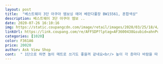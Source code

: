 ```yaml
---
layout: post 
title:  "베스트웨이 3단 아쿠아 엠보싱 에어 베란다풀장 BW15561, 혼합색상" 
description: 베스트웨이 3단 아쿠아 엠보 ..
date: 2020-07-26 16:10:16 
img: https://static.coupangcdn.com/image/retail/images/2020/03/25/18/4/70656e44-f5f0-4c57-81b7-8f9f692100b2.jpg 
linkUrl: https://link.coupang.com/re/AFFSDP?lptag=AF3600438&subid=ahnPublicAsk&pageKey=1391189661&itemId=2426514090&vendorItemId=70420522715&traceid=V0-113-4fa7f2d987bd686f 
categories: [1020] 
color: F361A6 
price: 20020 
author: Ask View Shop 
cont:  " 1단으로 하면 놀이 매트로 쓰기도 좋을꺼 같네요<br/> 높이 각 층마다 바람을 따로 넣을수 있어서 높이조절이 가능해요.<br/> 총 3단계 높이에요.<br/> 우리둘째는 3단높이까지 공기주입을 하니 조금 높은듯 해요.<br/> 바닥도 바람을 넣어 폭신하게 사용해요.<br/><br/> 바람넣는 구멍이 커요.<br/> 이중마개가 있어서 작은구멍으로는 바람이 많이새지 않지만 큰구멍으로 바람 넣을땐 재빨리 닫아줘야해요.<br/><br/> 베란다에 놓고 사용하기 딱 좋은크기에요.<br/> 둘째아이 앉혀놓으니 많이크고요.<br/> 첫째도 충분히 잠수하고 놉니다.<br/> 바닥에 배수구멍이 추가로 있어서 물빼내기도 쉬어요.<br/><br/> 수리패치가 있어 간단한 구멍은 수리도 가능하네요<br/> 아무래도 소중한 우리 아이가 쓸꺼 잖아요.<br/>K마크 확인은 필수입니다.<br/><br/> 여러가지용도로 놀수 있어요.<br/> 물담으면 물풀장, 볼담으면 볼풀장, 장난감담으면 놀이방.<br/> 둘째는 앉아있다가 머리 쿵 찧는 개월수인데 에어풀장 안에서 놀때는 안심이요.<br/><br/> 이 제품은 물놀이 뿐만 아니라, 볼풀장으로 사용해도 좋을꺼 같아요 조카들이 쓰던 볼 준다고 해서 기다리고 있지요^^<br/> 저희 아가 물 좋아 하는 아드님 올 여름 마음껏 물 놀이 하게 해주려구요<br/> 첨부사진에 욕실 욕조와 비교샷 올렸으니 참고 하세요<br/> 튜브 두께까지 재면 상세페이지에  나와 있는데로 1308345인데 실 사용 공간은 905045 정도 입니다.<br/><br/>구멍은 이중구멍으로 되어 있어 바람 넣기도 편리하고, 바람이 쉽게 빠지는 것도 막아 주네요.<br/><br/>바닥에 배수 구멍이 있어 물빼기도 쉽네요.<br/><br/>바닥에도 공기 주입이 가능해서 아이들이 넘어져도 안심!<br/>첨부사진에 아이 있는 사진 올렸으니 참고하세요^^(점보의자 앉는 부분 높이 약 10cm)<br/>총 3단으로 되어 있고 각각 바람 넣는 구멍이 있어서 아이 개월수나 용도에 맞게 사용하기 좋아요.<br/><br/>1) 생각보다 작은 상자에 가로3번 세로3번<br/>10) 수리패치<br/>2) 에어펌프로 1단씩 불어 넣는데 딱 1분이면 되네요!<br/>2단으로 만들었는데 아기가 놀기에 딱 좋아요.<br/><br/>3) 바닥까지 푹신푹신<br/>4) 물빼기도 쉬워요.<br/><br/>5) 적당한 사이즈<br/>5개월 아가 엄마입니다<br/>6) 물세를 아낍시다<br/>7) 다양한 용도<br/>8) 2020년 1월 상품<br/>9 ) K마크<br/>공기넣는 건 전동에어펌프 사용했고<br/>공기넣는 부분이 2단계로 처리 되어있는 점도 장점이에요.<br/><br/>공기도 바로 안 빠지고 넣기 쉬워요.<br/><br/>구멍난 곳도 없이 잘 배송 되었어요.<br/><br/>그래서 서둘러 구입한 것도 있어요.<br/><br/>근데 이 제품은 크기도 크고 높이가 높아<br/>근데 전 이거 그냥 설명서 인줄 알고 버릴뻔ㅎㅎㅎ<br/>기존 제품에 딱 맞던 볼풀공은 여기에 넣으니<br/>너무 좋아요.<br/><br/>놀기에 작은 느낌 (사진첨부)<br/>놀러가기 어려울꺼 같아 미리 준비했지요^^<br/>높이 3단은 20개월 아기 넘고 다니기는 높아서<br/>단 튜브특유의 냄새는 좀 나요.<br/><br/>또 주말에 조카들 온다고 해서 서프라이즈ㅎㅎ<br/>만원 초반대 사각 풀장 사용중이였는데<br/>물놀이할때는 3단도 좋을 듯<br/>베란다 풀장으로 물놀이 해도 되고 볼풀장도 사용가능해요.<br/><br/>볼풀공 넣으면 안 넘치고 너무 좋네요.<br/><br/>볼풀공을 채우고 아기가 들어가면 공이 넘치더라구요.<br/><br/>부족해서 볼풀공도 더 주문해야 되요.<br/><br/>사이즈가 크고 높이도 1단3단까지 조절되서<br/>사진 첨부 했으니 버리지 마시고 사용하세요^^<br/>세식구 사는데 물값이 5만원이 넘게 나와서.<br/>.<br/>하하하.<br/>.<br/>^^;<br/>아기도 좋아하고 너무 만족합니다^^<br/>아기욕조는 물장구 치긴 좁은지.<br/>.<br/>찡찡대서리<br/>아직 우리 아가가 놀기엔 이르지만.<br/>.<br/><br/>여름 집콕놀이 추가요 날씨는 더워지고, 집밖에서 놀기는 더 힘들고^^ 베스트웨이 베란다풀장으로 우리 아이들 만족입니다.<br/><br/>예쁘게 접혀 들어 있습니다.<br/><br/>올여름 우리집 베란다에서 고정각 입니다^^<br/>욕조에 물받아 목튜브 일주일에 몇번씩 해드렸더니.<br/>.<br/><br/>이건 풀 높이 조절도 되서 실컷 물놀이 하게 해주려구요<br/>저희집 아들이 워낙 물을 좋아해서.<br/>.<br/><br/>좀 넣었다 싶으면 2번째 구멍 끼워서 넣으면<br/>진작 이걸로 주문할걸 그랬어요.<br/><br/>집에 같은 베스트웨이 제품<br/>처음 공기 많이 넣을 때는 첫번째 큰구멍으로 넣고<br/>크기가 생각보다커요.<br/> 상품이 도착하자마자 애들성화에 바로 바람 넣었습니다.<br/> 분명 바람넣는기계가 집에 있었는데 못찾겠어요.<br/> 입으로 불었다죠;;;<br/>튜브 두께가 있어 물놀이 사용시 안정감 있고 간혹 미끄러워 넘어져도 안심될꺼 같아요.<br/><br/>포장도 깔끔하게 박스처리해서 곱게 접혀서 왔고<br/>한창 더울때 이번 여름엔 아무래도 바다나 워터파크로<br/>" 
---
```

